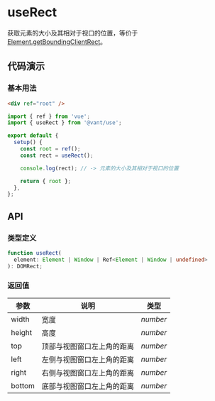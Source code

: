 # useRect

获取元素的大小及其相对于视口的位置，等价于 [Element.getBoundingClientRect](https://developer.mozilla.org/zh-CN/docs/Web/API/Element/getBoundingClientRect)。

## 代码演示

### 基本用法

```html
<div ref="root" />
```

```js
import { ref } from 'vue';
import { useRect } from '@vant/use';

export default {
  setup() {
    const root = ref();
    const rect = useRect();

    console.log(rect); // -> 元素的大小及其相对于视口的位置

    return { root };
  },
};
```

## API

### 类型定义

```ts
function useRect(
  element: Element | Window | Ref<Element | Window | undefined>
): DOMRect;
```

### 返回值

| 参数   | 说明                       | 类型     |
| ------ | -------------------------- | -------- |
| width  | 宽度                       | _number_ |
| height | 高度                       | _number_ |
| top    | 顶部与视图窗口左上角的距离 | _number_ |
| left   | 左侧与视图窗口左上角的距离 | _number_ |
| right  | 右侧与视图窗口左上角的距离 | _number_ |
| bottom | 底部与视图窗口左上角的距离 | _number_ |
